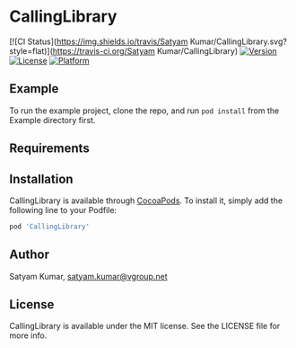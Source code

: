 # CallingLibrary

[![CI Status](https://img.shields.io/travis/Satyam Kumar/CallingLibrary.svg?style=flat)](https://travis-ci.org/Satyam Kumar/CallingLibrary)
[![Version](https://img.shields.io/cocoapods/v/CallingLibrary.svg?style=flat)](https://cocoapods.org/pods/CallingLibrary)
[![License](https://img.shields.io/cocoapods/l/CallingLibrary.svg?style=flat)](https://cocoapods.org/pods/CallingLibrary)
[![Platform](https://img.shields.io/cocoapods/p/CallingLibrary.svg?style=flat)](https://cocoapods.org/pods/CallingLibrary)

## Example

To run the example project, clone the repo, and run `pod install` from the Example directory first.

## Requirements

## Installation

CallingLibrary is available through [CocoaPods](https://cocoapods.org). To install
it, simply add the following line to your Podfile:

```ruby
pod 'CallingLibrary'
```

## Author

Satyam Kumar, satyam.kumar@vgroup.net

## License

CallingLibrary is available under the MIT license. See the LICENSE file for more info.
